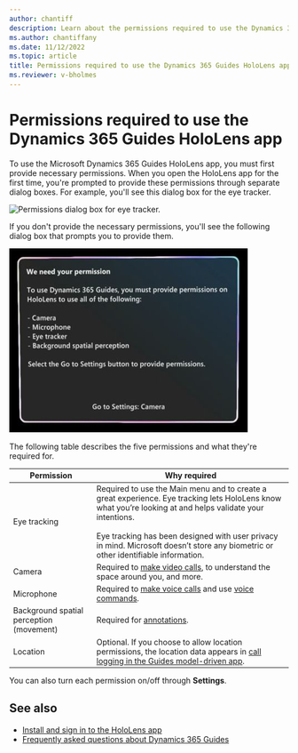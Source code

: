 ```yaml
---
author: chantiff
description: Learn about the permissions required to use the Dynamics 365 Guides HoloLens app
ms.author: chantiffany
ms.date: 11/12/2022
ms.topic: article
title: Permissions required to use the Dynamics 365 Guides HoloLens app
ms.reviewer: v-bholmes
---
```


# Permissions required to use the Dynamics 365 Guides HoloLens app

To use the Microsoft Dynamics 365 Guides HoloLens app, you must first provide necessary permissions. When you open the HoloLens app for the first time, you're prompted to provide these permissions through separate dialog boxes. For example, you'll see this dialog box for the eye tracker.

![Permissions dialog box for eye tracker.](media/hololens-permissions-eye-tracker.PNG "Permissions dialog box for eye tracker")

If you don't provide the necessary permissions, you'll see the following dialog box that prompts you to provide them.

![Guides permissions dialog box.](media/hololens-permissions.JPG "Guides permissions dialog box")

The following table describes the five permissions and what they're required for.  

|Permission|Why required|
|----------------------|----------------------------------------------------------|
|Eye tracking|Required to use the Main menu and to create a great experience. Eye tracking lets HoloLens know what you’re looking at and helps validate your intentions.<br><br>Eye tracking has been designed with user privacy in mind. Microsoft doesn’t store any biometric or other identifiable information.| 
|Camera|Required to [make video calls](calling-start-call.md), to understand the space around you, and more.| 
|Microphone|Required to [make voice calls](calling-start-call.md) and use [voice commands](voice-commands.md).|  
|Background spatial perception (movement)|Required for [annotations](calling-annotations.md).|
|Location|Optional. If you choose to allow location permissions, the location data appears in [call logging in the Guides model-driven app](call-logging.md).|

You can also turn each permission on/off through **Settings**. 


## See also

- [Install and sign in to the HoloLens app](hololens-app-install-sign-in.md)
- [Frequently asked questions about Dynamics 365 Guides](faq.md)

